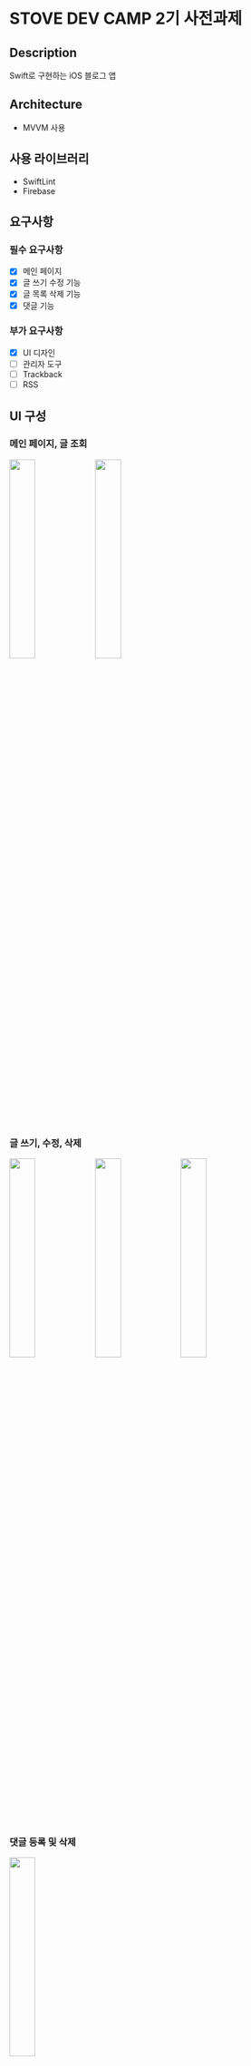 # STOVE DEV CAMP 2기 사전과제
## Description

Swift로 구현하는 iOS 블로그 앱

## Architecture

- MVVM 사용

## 사용 라이브러리
- SwiftLint
- Firebase

## 요구사항
###  필수 요구사항
- [x] 메인 페이지
- [x] 글 쓰기 수정 기능
- [x] 글 목록 삭제 기능
- [x] 댓글 기능

### 부가 요구사항
- [x] UI 디자인
- [ ] 관리자 도구
- [ ] Trackback
- [ ] RSS

## UI 구성
### 메인 페이지, 글 조회
<img src="https://user-images.githubusercontent.com/47033052/141417293-5c18f62b-42ac-4858-8644-463baf56af33.gif" width="30%"/><img src="https://user-images.githubusercontent.com/47033052/141413524-9c6269f1-8bbf-4fd9-874b-49d3d68fe545.gif" width="30%"/> 

### 글 쓰기, 수정, 삭제
<img src="https://user-images.githubusercontent.com/47033052/141413534-62432fa5-b91a-4c63-84c7-3e24f6932389.gif" width="30%"/><img src="https://user-images.githubusercontent.com/47033052/141413543-3aecf5e0-f09f-4061-8182-aef0061f424d.gif" width="30%"/><img src="https://user-images.githubusercontent.com/47033052/141413548-a28993b8-af28-4c89-85ae-40ec727947ac.gif" width="30%"/>

### 댓글 등록 및 삭제
<img src="https://user-images.githubusercontent.com/47033052/141416428-2cfb64ac-95a9-4a07-8ce5-7f26b9589863.gif" width="30%"/>
